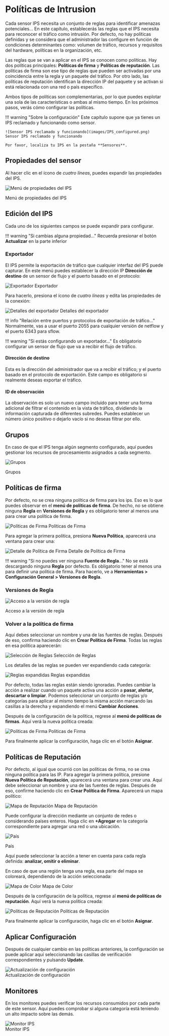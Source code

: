 # Políticas de Intrusion

Cada sensor IPS necesita un conjunto de reglas para identificar amenazas potenciales... En este capítulo, establecerás las reglas que el IPS necesita para reconocer el tráfico como intrusión. Por defecto, no hay políticas definidas y se considera que el administrador las configure en función de condiciones determinantes como: volumen de tráfico, recursos y requisitos del hardware, políticas en la organización, etc.

Las reglas que se van a aplicar en el IPS se conocen como políticas. Hay dos políticas principales: **Políticas de firma** y **Políticas de reputación**. Las políticas de firma son ese tipo de reglas que pueden ser activadas por una coincidencia entre la regla y un paquete del tráfico. Por otro lado, las políticas de reputación identifican la dirección IP del paquete y se activan si está relacionada con una red o país específico.

Ambos tipos de políticas son complementarias, por lo que puedes explotar una sola de las características o ambas al mismo tiempo. En los próximos pasos, verás cómo configurar las políticas.

!!! warning "Sobre la configuración"
    Este capítulo supone que ya tienes un IPS reclamado y funcionando como sensor.

    ![Sensor IPS reclamado y funcionando](images/IPS_configured.png)
    Sensor IPS reclamado y funcionando

    Por favor, localiza tu IPS en la pestaña **Sensores**.

## Propiedades del sensor

Al hacer clic en el ícono de *cuatro líneas*, puedes expandir las propiedades del IPS.

![Menú de propiedades del IPS](images/ips_properties.png)

Menú de propiedades del IPS

## Edición del IPS

Cada uno de los siguientes campos se puede expandir para configurar.

!!! warning "Si cambias alguna propiedad..."
    Recuerda presionar el botón **Actualizar** en la parte inferior 

### Exportador

El IPS permite la exportación de tráfico que cualquier interfaz del IPS puede capturar. En este menú puedes establecer la dirección IP **Dirección de destino** de un sensor de flujo y el puerto basado en el protocolo:

![Exportador](images/ips_exporter.png)
Exportador

Para hacerlo, presiona el ícono de *cuatro líneas* y edita las propiedades de la conexión:

![Detalles del exportador](images/exporter_details.png)
Detalles del exportador

!!! info "Relación entre puertos y protocolos de exportación de tráfico..."
    Normalmente, vas a usar el puerto 2055 para cualquier versión de netflow y el puerto 6343 para sflow.

!!! warning "Si estás configurando un exportador..."
    Es obligatorio configurar un sensor de flujo que va a recibir el flujo de tráfico.

#### Dirección de destino

Esta es la dirección del administrador que va a recibir el tráfico; y el puerto basado en el protocolo de exportación. Este campo es obligatorio si realmente deseas exportar el tráfico.

#### ID de observación

La observación es solo un nuevo campo incluido para tener una forma adicional de filtrar el contenido en la vista de tráfico, dividiendo la información capturada de diferentes subredes. Puedes establecer un número único positivo o dejarlo vacío si no deseas filtrar por ello.

## Grupos

En caso de que el IPS tenga algún segmento configurado, aquí puedes gestionar los recursos de procesamiento asignados a cada segmento.

![Grupos](images/Groups.png)

Grupos

## Políticas de firma

Por defecto, no se crea ninguna política de firma para los ips. Eso es lo que puedes observar en el **menú de políticas de firma**. De hecho, no se obtiene ninguna **Regla** en **Versiones de Regla** y es obligatorio tener al menos una para crear una política de firma.

![Políticas de Firma](images/signature_policy_view.png)
Políticas de Firma

Para agregar la primera política, presiona **Nueva Política**, aparecerá una ventana para crear una:

![Detalle de Política de Firma](images/signature_policy_detail.png)
Detalle de Política de Firma

!!! warning "Si no puedes ver ninguna **Fuente de Regla**..."
    No se está descargando ninguna **Regla** por defecto. Es obligatorio tener al menos una para definir una política de firma. Para hacerlo, ve a **Herramientas > Configuración General > Versiones de Regla**.

### Versiones de Regla

![Acceso a la versión de regla](images/rule_version.png)

Acceso a la versión de regla

### Volver a la política de firma

Aquí debes seleccionar un nombre y una de las fuentes de reglas. Después de eso, confirma haciendo clic en **Crear Política de Firma**. Todas las reglas en esa política aparecerán:

![Selección de Reglas](images/snort_rule_select.png)
Selección de Reglas

Los detalles de las reglas se pueden ver expandiendo cada categoría:

![Reglas expandidas](images/rules_expanded.png)
Reglas expandidas

Por defecto, todas las reglas están siendo ignoradas. Puedes cambiar la acción a realizar cuando un paquete activa una acción a **pasar, alertar, descartar o limpiar**. Podemos seleccionar un conjunto de reglas y/o categorías para aplicar al mismo tiempo la misma acción marcando las casillas a la derecha y expandiendo el menú **Cambiar Acciones**.

Después de la configuración de la política, regrese al **menú de políticas de firmas**. Aquí verá la nueva política creada:

![Políticas de Firma](images/sig_pol.png)
Políticas de Firma

Para finalmente aplicar la configuración, haga clic en el botón **Asignar**.

## Políticas de Reputación

Por defecto, al igual que ocurrió con las políticas de firma, no se crea ninguna política para las IP. Para agregar la primera política, presione **Nueva Política de Reputación**, aparecerá una ventana para crear una. Aquí debe seleccionar un nombre y una de las fuentes de reglas. Después de eso, confirme haciendo clic en **Crear Política de Firma**. Aparecerá un mapa político:

![Mapa de Reputación](images/map.png)
Mapa de Reputación

Puede configurar la dirección mediante un conjunto de redes o considerando países enteros. Haga clic en **+Agregar** en la categoría correspondiente para agregar una red o una ubicación.

![País](images/country.png)

País

Aquí puede seleccionar la acción a tener en cuenta para cada regla definida: **analizar, omitir o eliminar**.

En caso de que una región tenga una regla, esa parte del mapa se coloreará, dependiendo de la acción seleccionada:

![Mapa de Color](images/color_map.png)
Mapa de Color

Después de la configuración de la política, regrese al **menú de políticas de reputación**. Aquí verá la nueva política creada:

![Políticas de Reputación](images/rep_pol.png)
Políticas de Reputación

Para finalmente aplicar la configuración, haga clic en el botón **Asignar**.

## Aplicar Configuración

Después de cualquier cambio en las políticas anteriores, la configuración se puede aplicar aquí seleccionando las casillas de verificación correspondientes y pulsando **Update**.

![Actualización de configuración](images/apply_conf.png)  
Actualización de configuración

## Monitores

En los monitores puedes verificar los recursos consumidos por cada parte de este sensor. Aquí puedes comprobar si alguna categoría está teniendo un alto impacto sobre las demás.

![Monitor IPS](images/ips_monitor.png)  
Monitor IPS
